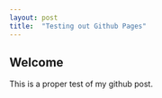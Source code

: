 ```yaml
---
layout: post
title:  "Testing out Github Pages"
---
```


## Welcome

This is a proper test of my github post.
